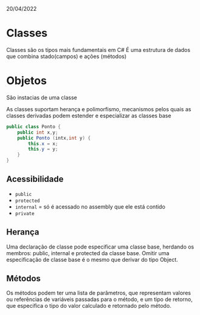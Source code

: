 20/04/2022

# Classes

Classes são os tipos mais fundamentais em C#
É uma estrutura de dados que combina stado(campos) e ações (métodos)

# Objetos

São instacias de uma classe

As classes suportam herança e polimorfismo, mecanismos pelos quais as classes derivadas podem estender e especializar as classes base

```c#
public class Ponto {
    public int x,y;
    public Ponto (intx,int y) {
        this.x = x;
        this.y = y;
    }
}
```

## Acessibilidade

- `public`
- `protected`
- `internal` = só é acessado no assembly que ele está contido
- `private`

## Herança

Uma declaração de classe pode especificar uma classe base, herdando os membros: public, internal e protected da classe base.
Omitir uma especificação de classe base é o mesmo que derivar do tipo Object.

## Métodos

Os métodos podem ter uma lista de parâmetros, que representam valores ou referências de variáveis passadas para o método, e um tipo de retorno, que especifica o tipo do valor calculado e retornado pelo método.


